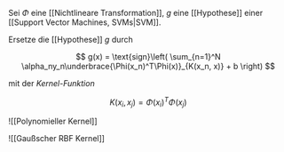 Sei $\Phi$ eine [[Nichtlineare Transformation]], $g$ eine [[Hypothese]] einer [[Support Vector Machines, SVMs|SVM]].

Ersetze die [[Hypothese]] $g$ durch

$$
	g(x) = \text{sign}\left( \sum_{n=1}^N \alpha_ny_n\underbrace{\Phi(x_n)^T\Phi(x)}_{K(x_n, x)} + b \right)
$$

mit der *Kernel-Funktion*

$$
	K(x_i, x_j) = \Phi(x_i)^T\Phi(x_j)
$$

![[Polynomieller Kernel]]

![[Gaußscher RBF Kernel]]